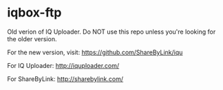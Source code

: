 # iqbox-ftp
Old verion of IQ Uploader. Do NOT use this repo unless you're looking for the older version.

For the new version, visit:
https://github.com/ShareByLink/iqu

For IQ Uploader:
http://iquploader.com/

For ShareByLink:
http://sharebylink.com/
